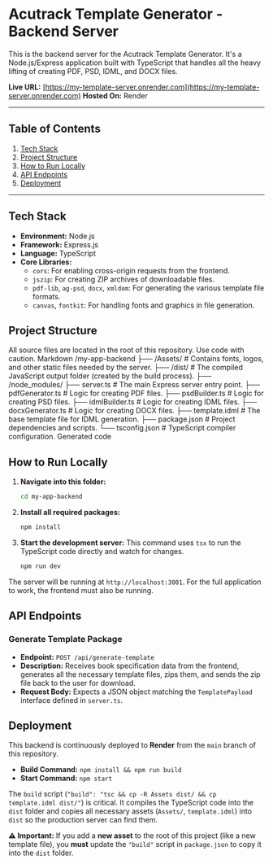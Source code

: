 # Acutrack Template Generator - Backend Server

This is the backend server for the Acutrack Template Generator. It's a Node.js/Express application built with TypeScript that handles all the heavy lifting of creating PDF, PSD, IDML, and DOCX files.

**Live URL:** [https://my-template-server.onrender.com](https://my-template-server.onrender.com)
**Hosted On:** Render

---

## Table of Contents
1. [Tech Stack](#tech-stack)
2. [Project Structure](#project-structure)
3. [How to Run Locally](#how-to-run-locally)
4. [API Endpoints](#api-endpoints)
5. [Deployment](#deployment)

---

<h2 id="tech-stack">Tech Stack</h2>

- **Environment:** Node.js
- **Framework:** Express.js
- **Language:** TypeScript
- **Core Libraries:**
  - `cors`: For enabling cross-origin requests from the frontend.
  - `jszip`: For creating ZIP archives of downloadable files.
  - `pdf-lib`, `ag-psd`, `docx`, `xmldom`: For generating the various template file formats.
  - `canvas`, `fontkit`: For handling fonts and graphics in file generation.

<h2 id="project-structure">Project Structure</h2>

All source files are located in the root of this repository.
Use code with caution.
Markdown
/my-app-backend
├── /Assets/ # Contains fonts, logos, and other static files needed by the server.
├── /dist/ # The compiled JavaScript output folder (created by the build process).
├── /node_modules/
├── server.ts # The main Express server entry point.
├── pdfGenerator.ts # Logic for creating PDF files.
├── psdBuilder.ts # Logic for creating PSD files.
├── idmlBuilder.ts # Logic for creating IDML files.
├── docxGenerator.ts # Logic for creating DOCX files.
├── template.idml # The base template file for IDML generation.
├── package.json # Project dependencies and scripts.
└── tsconfig.json # TypeScript compiler configuration.
Generated code
<h2 id="how-to-run-locally">How to Run Locally</h2>

1.  **Navigate into this folder:**
    ```bash
    cd my-app-backend
    ```
2.  **Install all required packages:**
    ```bash
    npm install
    ```
3.  **Start the development server:**
    This command uses `tsx` to run the TypeScript code directly and watch for changes.
    ```bash
    npm run dev
    ```
The server will be running at `http://localhost:3001`. For the full application to work, the frontend must also be running.

<h2 id="api-endpoints">API Endpoints</h2>

### Generate Template Package
- **Endpoint:** `POST /api/generate-template`
- **Description:** Receives book specification data from the frontend, generates all the necessary template files, zips them, and sends the zip file back to the user for download.
- **Request Body:** Expects a JSON object matching the `TemplatePayload` interface defined in `server.ts`.

<h2 id="deployment">Deployment</h2>

This backend is continuously deployed to **Render** from the `main` branch of this repository.

- **Build Command:** `npm install && npm run build`
- **Start Command:** `npm start`

The `build` script (`"build": "tsc && cp -R Assets dist/ && cp template.idml dist/"`) is critical. It compiles the TypeScript code into the `dist` folder and copies all necessary assets (`Assets/`, `template.idml`) into `dist` so the production server can find them.

**⚠️ Important:** If you add a **new asset** to the root of this project (like a new template file), you **must** update the `"build"` script in `package.json` to copy it into the `dist` folder.